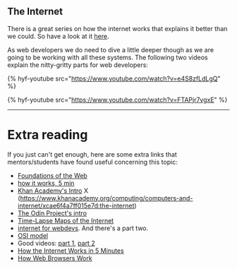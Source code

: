 ## The Internet

There is a great series on how the internet works that explains it better than we could. So have a look at it [here](https://www.youtube.com/playlist?list=PLzdnOPI1iJNfMRZm5DDxco3UdsFegvuB7).

As web developers we do need to dive a little deeper though as we are going to be working with all these systems. The following two videos explain the nitty-gritty parts for web developers:

{% hyf-youtube src="https://www.youtube.com/watch?v=e4S8zfLdLgQ" %}

{% hyf-youtube src="https://www.youtube.com/watch?v=FTAPjr7vgxE" %}

---

# Extra reading

If you just can't get enough, here are some extra links that mentors/students have found useful concerning this topic:

- [Foundations of the Web](https://shawnr.gitbooks.io/foundations-of-the-web/)
- [how it works, 5 min](https://www.youtube.com/watch?v=7_LPdttKXPc)
- [Khan Academy's Intro](https://www.khanacademy.org/computing/computer-science/internet-intro) X (https://www.khanacademy.org/computing/computers-and-internet/xcae6f4a7ff015e7d:the-internet)
- [The Odin Project's intro](https://www.theodinproject.com/courses/web-development-101/lessons/how-does-the-web-work)
- [Time-Lapse Maps of the Internet](https://www.vox.com/a/internet-maps)
- [internet for webdevs](https://www.youtube.com/watch?v=e4S8zfLdLgQ). And there's a part two.
- [OSI model](http://www.webopedia.com/quick_ref/OSI_Layers.asp)
- Good videos: [part 1](https://www.youtube.com/watch?v=e4S8zfLdLgQ), [part 2](https://www.youtube.com/watch?v=FTAPjr7vgxE)
- <a href="https://www.youtube.com/watch?v=7_LPdttKXPc" target="_blank">How the Internet Works in 5 Minutes</a>
- <a href="https://www.youtube.com/watch?v=WjDrMKZWCt0" target="_blank">How Web Browsers Work</a>

